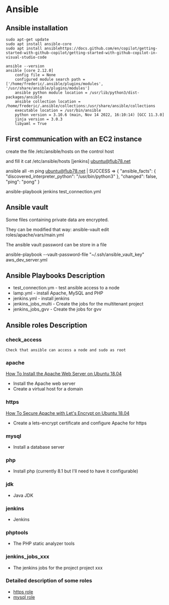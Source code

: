 # Ansible

## Ansible installation

    sudo apt-get update
    sudo apt install ansible-core
    sudo apt install ansiblehttps://docs.github.com/en/copilot/getting-started-with-github-copilot/getting-started-with-github-copilot-in-visual-studio-code

    ansible --version
    ansible [core 2.12.0]
        config file = None
        configured module search path = ['/home/frederic/.ansible/plugins/modules', '/usr/share/ansible/plugins/modules']
        ansible python module location = /usr/lib/python3/dist-packages/ansible
        ansible collection location = /home/frederic/.ansible/collections:/usr/share/ansible/collections
        executable location = /usr/bin/ansible
        python version = 3.10.6 (main, Nov 14 2022, 16:10:14) [GCC 11.3.0]
        jinja version = 3.0.3
        libyaml = True

## First communication with an EC2 instance

create the file /etc/ansible/hosts on the control host

and fill it
cat /etc/ansible/hosts
[jenkins]
        ubuntu@flub78.net

ansible all -m ping
ubuntu@flub78.net | SUCCESS => {
    "ansible_facts": {
        "discovered_interpreter_python": "/usr/bin/python3"
    },
    "changed": false,
    "ping": "pong"
}

ansible-playbook jenkins test_connection.yml

## Ansible vault

Some files containing private data are encrypted.

They can be modified that way:
    ansible-vault edit roles/apache/vars/main.yml

The ansible vault password can be store in a file

ansible-playbook --vault-password-file "~/.ssh/ansible_vault_key" aws_dev_server.yml

## Ansible Playbooks Description

- test_connection.ym -	test ansible access to a node
- lamp.yml -				install Apache, MySQL and PHP
- jenkins.yml -			install jenkins
- jenkins_jobs_multi -	Create the jobs for the multitenant project
- jenkins_jobs_gvv - Create the jobs for gvv	 

## Ansible roles Description

### check_access

	Check that ansible can access a node and sudo as root

### apache

[How To Install the Apache Web Server on Ubuntu 18.04](https://www.digitalocean.com/community/tutorials/how-to-install-the-apache-web-server-on-ubuntu-18-04#step-5-%E2%80%94-setting-up-virtual-hosts-recommended)

- Install the Apache web server
- Create a virtual host for a domain

### https

[How To Secure Apache with Let's Encrypt on Ubuntu 18.04](https://www.digitalocean.com/community/tutorials/how-to-secure-apache-with-let-s-encrypt-on-ubuntu-18-04)

- Create a lets-encrypt certificate and configure Apache for https

### mysql

- Install a database server

### php
- Install php (currently 8.1 but I'll need to have it configurable)

### jdk
- Java JDK

### jenkins
- Jenkins

### phptools
- The PHP static analyzer tools

### jenkins_jobs_xxx

- The jenkins jobs for the project project xxx 

### Detailed description of some roles

  - [https role](https_role.md)
  - [mysql role](mysql_role.md)

